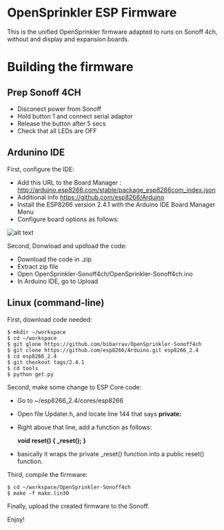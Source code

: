 # **OpenSprinkler ESP Firmware**

This is the unified OpenSprinkler firmware adapted to runs on Sonoff 4ch, without and display and expansion boards.

# Building the firmware

## Prep Sonoff 4CH

  - Disconect power from Sonoff
  - Hold button 1 and connect serial adaptor
  - Release the button after 5 secs
  - Check that all LEDs are OFF

## Ardunino IDE

First, configure the IDE:
  - Add this URL to the Board Manager : http://arduino.esp8266.com/stable/package_esp8266com_index.json
  - Additional info https://github.com/esp8266/Arduino
  - Install the ESP8266 version 2.4.1 with the Arduino IDE Board Manager Menu
  - Configure board options as follows:
  
![alt text](https://raw.githubusercontent.com/bibarrav/OpenSprinkler-Sonoff4ch/master/Arduino-IDE-Config.PNG)

Second, Donwload and updload the code:
  - Download the code in .zip
  - Extract zip file
  - Open OpenSprinkler-Sonoff4ch/OpenSprinkler-Sonoff4ch.ino
  - In Arduino IDE, go to Upload

## Linux (command-line)

First, download code needed:

    $ mkdir ~/workspace
    $ cd ~/workspace
    $ git glone https://github.com/bibarrav/OpenSprinkler-Sonoff4ch
    $ git clone https://github.com/esp8266/Arduino.git esp8266_2.4
    $ cd esp8266_2.4
    $ git checkout tags/2.4.1
    $ cd tools
    $ python get.py

Second, make some change to ESP Core code:

  - Go to ~/esp8266_2.4/cores/esp8266
  - Open file Updater.h, and locate line 144 that says **private:**
  - Right above that line, add a function as follows:
    
      **void reset() { _reset(); }**
    
  - basically it wraps the private _reset() function into a public reset() function.  

Third, compile the firmware:

    $ cd ~/workspace/OpenSprinkler-Sonoff4ch
    $ make -f make.lin30

Finally, upload the created firmware to the Sonoff.
  
Enjoy!
